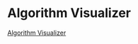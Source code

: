 # Algorithm Visualizer

[Algorithm Visualizer](file:///C:/Users/rahul/OneDrive/Desktop/Algorithm-Visualizer-main/index.html)
